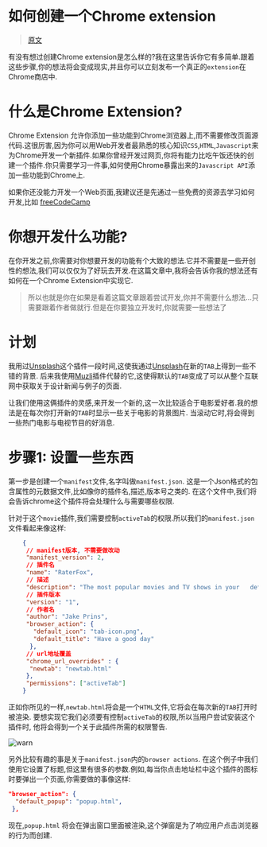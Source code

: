 #   如何创建一个Chrome extension

>[原文](https://medium.freecodecamp.org/how-to-create-and-publish-a-chrome-extension-in-20-minutes-6dc8395d7153)

有没有想过创建Chrome extension是怎么样的?我在这里告诉你它有多简单.跟着这些步骤,你的想法将会变成现实,并且你可以立刻发布一个真正的`extension`在Chrome商店中.

# 什么是Chrome Extension?
Chrome Extension 允许你添加一些功能到Chrome浏览器上,而不需要修改页面源代码.这很厉害,因为你可以用Web开发者最熟悉的核心知识`CSS`,`HTML`,`Javascript`来为Chrome开发一个新插件.如果你曾经开发过网页,你将有能力比吃午饭还快的创建一个插件.你只需要学习一件事,如何使用Chrome暴露出来的`Javascript API`添加一些功能到Chrome上.

如果你还没能力开发一个Web页面,我建议还是先通过一些免费的资源去学习如何开发,比如 [freeCodeCamp](https://www.freecodecamp.org/)

# 你想开发什么功能?
在你开发之前,你需要对你想要开发的功能有个大致的想法.它并不需要是一些开创性的想法,我们可以仅仅为了好玩去开发.在这篇文章中,我将会告诉你我的想法还有如何在一个Chrome Extension中实现它.
>所以也就是你在如果是看着这篇文章跟着尝试开发,你并不需要什么想法...只需要跟着作者做就行.但是在你要独立开发时,你就需要一些想法了

# 计划
我用过[Unsplash](https://chrome.google.com/webstore/detail/unsplash-instant/pejkokffkapolfffcgbmdmhdelanoaih)这个插件一段时间,这使我通过[Unsplash](https://chrome.google.com/webstore/detail/unsplash-instant/pejkokffkapolfffcgbmdmhdelanoaih)在新的`TAB`上得到一些不错的背景.
后来我使用[Muzli](https://muz.li/)插件代替的它,这使得默认的`TAB`变成了可以从整个互联网中获取关于设计新闻与例子的页面.

让我们使用这俩插件的灵感,来开发一个新的,这一次比较适合于电影爱好者.我的想法是在每次你打开新的`TAB`时显示一些关于电影的背景图片.
当滚动它时,将会得到一些热门电影与电视节目的好消息.

# 步骤1: 设置一些东西
第一步是创建一个`manifest`文件,名字叫做`manifest.json`.
这是一个Json格式的包含属性的元数据文件,比如像你的插件名,描述,版本号之类的.
在这个文件中,我们将会告诉chrome这个插件将会处理什么与需要哪些权限.

针对于这个`movie`插件,我们需要控制`activeTab`的权限.所以我们的`manifest.json`文件看起来像这样:

```json
    {
     // manifest版本, 不需要做改动
     "manifest_version": 2,
     // 插件名
     "name": "RaterFox",
     // 描述
     "description": "The most popular movies and TV shows in your   default tab. Includes ratings, summaries and the ability to watch trailers.",
     // 插件版本
     "version": "1",
     // 作者名
     "author": "Jake Prins",
     "browser_action": {
       "default_icon": "tab-icon.png",
       "default_title": "Have a good day"
      },
     // url地址覆盖
     "chrome_url_overrides" : {
      "newtab": "newtab.html"
     },
     "permissions": ["activeTab"]
    }
```

正如你所见的一样,`newtab.html`将会是一个`HTML`文件,它将会在每次新的`TAB`打开时被渲染.
要想实现它我们必须要有控制`activeTab`的权限,所以当用户尝试安装这个插件时,
他将会得到一个关于此插件所需的权限警告.

![warn](https://cdn-images-1.medium.com/max/1600/1*jMmZo8AUvcf01GMxTnXqZg.png)

另外比较有趣的事是关于`manifest.json`内的`browser actions`.
在这个例子中我们使用它设置了标题,但这里有很多的参数.例如,每当你点击地址栏中这个插件的图标时要弹出一个页面,你需要做的事像这样:
```json
"browser_action": {
  "default_popup": "popup.html",
 },
```
现在,`popup.html` 将会在弹出窗口里面被渲染,这个弹窗是为了响应用户点击浏览器的行为而创建.



